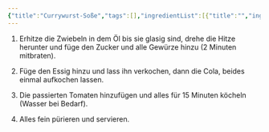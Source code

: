 ```yaml
---
{"title":"Currywurst-Soße","tags":[],"ingredientList":[{"title":"","ingredients":["1 Zwiebel, fein gehackt","2 EL Rapsöl","500 ml passierte Tomaten","1 TL Essig","120 ml Cola","3 EL brauner Zucker","1 TL Salz","1 TL Paprikapulver, rosenscharf","0,5 TL schwarzer Pfeffer oder Cayenne Pfeffer","0,5 TL Zimt","3 EL Currypulver"]}]}
---
```

1. Erhitze die Zwiebeln in dem Öl bis sie glasig sind, drehe die Hitze herunter und füge den Zucker und alle Gewürze hinzu (2 Minuten mitbraten).

2. Füge den Essig hinzu und lass ihn verkochen, dann die Cola, beides einmal aufkochen lassen.

3. Die passierten Tomaten hinzufügen und alles für 15 Minuten köcheln (Wasser bei Bedarf).

4. Alles fein pürieren und servieren.
